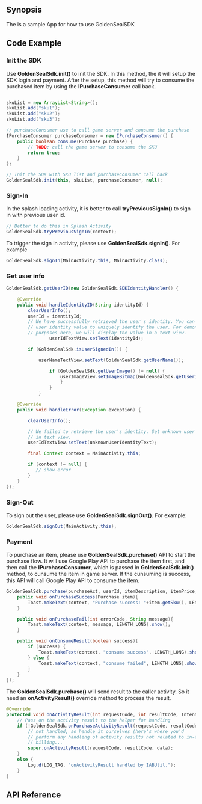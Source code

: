 ## Synopsis

The is a sample App for how to use GoldenSealSDK

## Code Example



### Init the SDK
Use **GoldenSealSdk.init()** to init the SDK. In this method, the it will setup the SDK login and payment. After the setup, this method will try to consume the purchased item by using the **IPurchaseConsumer** call back.

```java

skuList = new ArrayList<String>();
skuList.add("sku1");
skuList.add("sku2");
skuList.add("sku3");

// purchaseConsumer use to call game server and consume the purchase
IPurchaseConsumer purchaseConsumer = new IPurchaseConsumer() {
    public boolean consume(Purchase purchase) {
        // TODO: call the game server to consume the SKU
        return true;
    }
};

// Init the SDK with SKU list and purchaseConsumer call back
GoldenSealSdk.init(this, skuList, purchaseConsumer, null);
```
### Sign-In 
In the splash loading activity, it is better to call **tryPreviousSignIn()** to sign in with previous user id.
```java
// Better to do this in Splash Activity
GoldenSealSdk.tryPreviousSignIn(context);
```
To trigger the sign in activity, please use **GoldenSealSdk.signIn()**. For example

```java
GoldenSealSdk.signIn(MainActivity.this, MainActivity.class);
```

### Get user info
```java
GoldenSealSdk.getUserID(new GoldenSealSdk.SDKIdentityHandler() {

    @Override
    public void handleIdentityID(String identityId) {
        clearUserInfo();
        userId = identityId;
        // We have successfully retrieved the user's identity. You can use the
        // user identity value to uniquely identify the user. For demonstration
        // purposes here, we will display the value in a text view.
                userIdTextView.setText(identityId);

        if (GoldenSealSdk.isUserSignedIn()) {

            userNameTextView.setText(GoldenSealSdk.getUserName());

                if (GoldenSealSdk.getUserImage() != null) {
                    userImageView.setImageBitmap(GoldenSealSdk.getUserImage());
                    }
                }
            }

    @Override
    public void handleError(Exception exception) {

        clearUserInfo();

        // We failed to retrieve the user's identity. Set unknown user identifier
        // in text view.
        userIdTextView.setText(unknownUserIdentityText);

        final Context context = MainActivity.this;

        if (context != null) {
           // show error
        }
    }
});
```

### Sign-Out
To sign out the user, please use **GoldenSealSdk.signOut()**. For example:

```java
GoldenSealSdk.signOut(MainActivity.this);
```
### Payment
To purchase an item, please use **GoldenSealSdk.purchase()** API to start the purchase flow. It will use Google Play API to purchase the item first, and then call the **IPurchaseConsumer**, which is passed in **GoldenSealSdk.init()** method, to cunsume the item in game server. If the cunsuming is success, this API will call Google Play API to consume the item.

```java
GoldenSealSdk.purchase(purchaseAct, userId, itemDescription, itemPrice, itemDescription, new IPurchaseResultListener(){
    public void onPurchaseSuccess(Purchase item){
        Toast.makeText(context, "Purchase success: "+item.getSku(), LENGTH_LONG).show();
    }

    public void onPurchaseFail(int errorCode, String message){
        Toast.makeText(context, message, LENGTH_LONG).show();
    }

    public void onConsumeResult(boolean success){
        if (success) {
            Toast.makeText(context, "consume success", LENGTH_LONG).show();
        } else {
            Toast.makeText(context, "consume failed", LENGTH_LONG).show();
        }
    }
});
```

The **GoldenSealSdk.purchase()** will send result to the caller activity. So it need an **onActivityResult()** override method to process the result.
```java
@Override
protected void onActivityResult(int requestCode, int resultCode, Intent data) {
    // Pass on the activity result to the helper for handling
    if (!GoldenSealSdk.onPurchaseActivityResult(requestCode, resultCode, data)) {
        // not handled, so handle it ourselves (here's where you'd
        // perform any handling of activity results not related to in-app
        // billing...
        super.onActivityResult(requestCode, resultCode, data);
    }
    else {
        Log.d(LOG_TAG, "onActivityResult handled by IABUtil.");
    }
}
```

## API Reference



